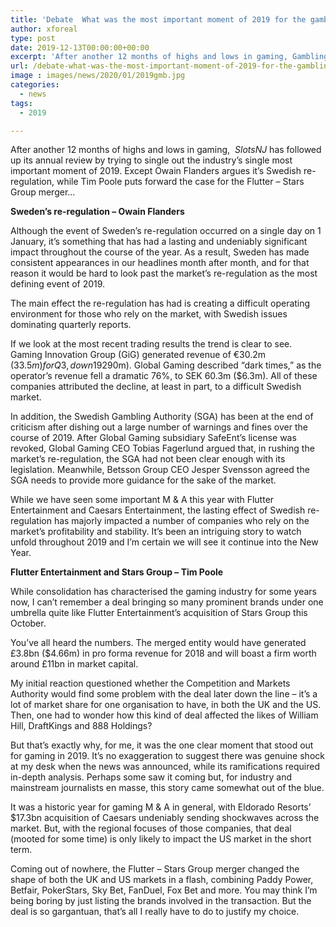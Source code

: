 ```yaml
---
title: 'Debate  What was the most important moment of 2019 for the gambling sector'
author: xforeal 
type: post
date: 2019-12-13T00:00:00+00:00
excerpt: 'After another 12 months of highs and lows in gaming, Gambling Insider has followed up its annual review&nbsp;by trying to single out the industry&#8217;s single most important moment of 2019'
url: /debate-what-was-the-most-important-moment-of-2019-for-the-gambling-sector/
image : images/news/2020/01/2019gmb.jpg
categories:
  - news
tags:
  - 2019

---
```

After another 12 months of highs and lows in gaming,  _SlotsNJ_ has followed up its annual review by trying to single out the industry’s single most important moment of 2019. Except Owain Flanders argues it’s Swedish re-regulation, while Tim Poole puts forward the case for the Flutter – Stars Group merger…

**Sweden’s re-regulation – Owain Flanders**

Although the event of Sweden’s re-regulation occurred on a single day on 1 January, it’s something that has had a lasting and undeniably significant impact throughout the course of the year. As a result, Sweden has made consistent appearances in our headlines month after month, and for that reason it would be hard to look past the market’s re-regulation as the most defining event of 2019.

The main effect the re-regulation has had is creating a difficult operating environment for those who rely on the market, with Swedish issues dominating quarterly reports.

If we look at the most recent trading results the trend is clear to see. Gaming Innovation Group (GiG) generated revenue of €30.2m ($33.5m) for Q3, down 19% year-on-year, while Kindred Group also suffered a 2% drop to £226m ($290m). Global Gaming described “dark times,” as the operator’s revenue fell a dramatic 76%, to SEK 60.3m ($6.3m). All of these companies attributed the decline, at least in part, to a difficult Swedish market.

In addition, the Swedish Gambling Authority (SGA) has been at the end of criticism after dishing out a large number of warnings and fines over the course of 2019. After Global Gaming subsidiary SafeEnt’s license was revoked, Global Gaming CEO Tobias Fagerlund argued that, in rushing the market’s re-regulation, the SGA had not been clear enough with its legislation. Meanwhile, Betsson Group CEO Jesper Svensson agreed the SGA needs to provide more guidance for the sake of the market.

While we have seen some important M & A this year with Flutter Entertainment and Caesars Entertainment, the lasting effect of Swedish re-regulation has majorly impacted a number of companies who rely on the market’s profitability and stability. It’s been an intriguing story to watch unfold throughout 2019 and I’m certain we will see it continue into the New Year.

**Flutter Entertainment and Stars Group – Tim Poole**

While consolidation has characterised the gaming industry for some years now, I can’t remember a deal bringing so many prominent brands under one umbrella quite like Flutter Entertainment’s acquisition of Stars Group this October.

You’ve all heard the numbers. The merged entity would have generated £3.8bn ($4.66m) in pro forma revenue for 2018 and will boast a firm worth around £11bn in market capital.

My initial reaction questioned whether the Competition and Markets Authority would find some problem with the deal later down the line – it’s a lot of market share for one organisation to have, in both the UK and the US. Then, one had to wonder how this kind of deal affected the likes of William Hill, DraftKings and 888 Holdings?

But that’s exactly why, for me, it was the one clear moment that stood out for gaming in 2019. It’s no exaggeration to suggest there was genuine shock at my desk when the news was announced, while its ramifications required in-depth analysis. Perhaps some saw it coming but, for industry and mainstream journalists en masse, this story came somewhat out of the blue.

It was a historic year for gaming M & A in general, with Eldorado Resorts’ $17.3bn acquisition of Caesars undeniably sending shockwaves across the market. But, with the regional focuses of those companies, that deal (mooted for some time) is only likely to impact the US market in the short term.

Coming out of nowhere, the Flutter – Stars Group merger changed the shape of both the UK and US markets in a flash, combining Paddy Power, Betfair, PokerStars, Sky Bet, FanDuel, Fox Bet and more. You may think I’m being boring by just listing the brands involved in the transaction. But the deal is so gargantuan, that’s all I really have to do to justify my choice.